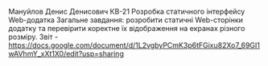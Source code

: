 Мануйлов Денис Денисович КВ-21
Розробка статичного інтерфейсу Web-додатка
Загальне завдання: розробити статичні Web-сторінки додатку та перевірити коректне їх відображення на екранах різного розміру.
Звіт - https://docs.google.com/document/d/1L2vgbyPCmK3p6tFGixu82Xo7_69GI1wAVhmY_xXt1X0/edit?usp=sharing
